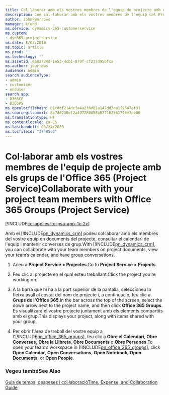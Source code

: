 ```yaml
---
title: Col·laborar amb els vostres membres de l'equip de projecte amb els grups de l'Office 365
description: Com col·laborar amb els vostres membres de l'equip del Project Service mitjançant els grups de l'Office 365
author: JohnPBurrows
manager: kfend
ms.service: dynamics-365-customerservice
ms.custom:
- dyn365-projectservice
ms.date: 8/03/2018
ms.topic: article
ms.prod: ''
ms.technology: ''
ms.assetid: 6a82734d-1e53-4cb1-870f-cf237d95bfca
ms.author: jburrows
audience: Admin
search.audienceType:
- admin
- customizer
- enduser
search.app:
- D365CE
- D365PS
ms.openlocfilehash: 01cdcf214dcfa4a2f6d02a147dd3ea1f2547ef91
ms.sourcegitcommit: 8c786230ef2a497280885b827162561776e2eb00
ms.translationtype: HT
ms.contentlocale: ca-ES
ms.lasthandoff: 03/24/2020
ms.locfileid: "3749563"
---
```

# <a name="collaborate-with-your-project-team-members-with-office-365-groups-project-service"></a><span data-ttu-id="cbb4d-103">Col·laborar amb els vostres membres de l'equip de projecte amb els grups de l'Office 365 (Project Service)</span><span class="sxs-lookup"><span data-stu-id="cbb4d-103">Collaborate with your project team members with Office 365 Groups (Project Service)</span></span>

[!INCLUDE[cc-applies-to-psa-app-1x-2x](../includes/cc-applies-to-psa-app-1x-2x.md)]

<span data-ttu-id="cbb4d-104">Amb el [!INCLUDE[pn_dynamics_crm](../includes/pn-dynamics-crm.md)] podeu col·laborar amb els membres del vostre equip en documents del projecte, consultar el calendari de l'equip i mantenir converses de grup.</span><span class="sxs-lookup"><span data-stu-id="cbb4d-104">With [!INCLUDE[pn_dynamics_crm](../includes/pn-dynamics-crm.md)], you can collaborate with your team members on project documents, view your team’s calendar, and have group conversations.</span></span>  
  
1. <span data-ttu-id="cbb4d-105">Aneu a **Project Service > Projectes**.</span><span class="sxs-lookup"><span data-stu-id="cbb4d-105">Go to **Project Service > Projects**.</span></span>  
  
2. <span data-ttu-id="cbb4d-106">Feu clic al projecte en el qual esteu treballant.</span><span class="sxs-lookup"><span data-stu-id="cbb4d-106">Click the project you’re working on.</span></span>  
  
3. <span data-ttu-id="cbb4d-107">A la barra que hi ha a la part superior de la pantalla, seleccioneu la fletxa avall al costat del nom de projecte i, a continuació, feu clic a **Grups de l'Office 365**.</span><span class="sxs-lookup"><span data-stu-id="cbb4d-107">In the bar across the top of the screen, select the down arrow next to the project name, and then click **Office 365 Groups**.</span></span> <span data-ttu-id="cbb4d-108">Es visualitzarà el vostre projecte juntament amb els elements compartits amb el grup.</span><span class="sxs-lookup"><span data-stu-id="cbb4d-108">This displays your project, along with items shared with your group.</span></span>  
  
4. <span data-ttu-id="cbb4d-109">Per obrir l'àrea de treball del vostre equip a l'[!INCLUDE[pn_office_365_groups](../includes/pn-office-365-groups.md)], feu clic a **Obre el Calendari**, **Obre Converses**, **Obre la Llibreta**, **Obre Documents** o **Obre Persones**.</span><span class="sxs-lookup"><span data-stu-id="cbb4d-109">To open your team’s workspace in [!INCLUDE[pn_office_365_groups](../includes/pn-office-365-groups.md)], click **Open Calendar**, **Open Conversations**, **Open Notebook**, **Open Documents**, or **Open People**.</span></span>  
  
### <a name="see-also"></a><span data-ttu-id="cbb4d-110">Vegeu també</span><span class="sxs-lookup"><span data-stu-id="cbb4d-110">See Also</span></span>  
 [<span data-ttu-id="cbb4d-111">Guia de temps, despeses i col·laboració</span><span class="sxs-lookup"><span data-stu-id="cbb4d-111">Time, Expense, and Collaboration Guide</span></span>](../project-service/time-expense-collaboration-guide.md)
